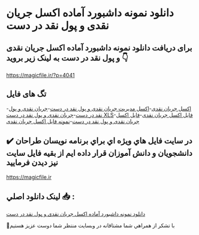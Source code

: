 # دانلود نمونه داشبورد آماده اکسل جریان نقدی و پول نقد در دست

## برای دریافت دانلود نمونه داشبورد آماده اکسل جریان نقدی و پول نقد در دست به لینک زیر بروید 👇

https://magicfile.ir/?p=4041

## تگ های فایل

-[اکسل جریان نقدی](https://magicfile.ir/product/%d8%af%d8%a7%d8%b4%d8%a8%d9%88%d8%b1%d8%af-%d8%a2%d9%85%d8%a7%d8%af%d9%87-%d8%a7%da%a9%d8%b3%d9%84%d8%ac%d8%b1%db%8c%d8%a7%d9%86-%d9%86%d9%82%d8%af%db%8c-%d9%be%d9%88%d9%84-%d9%86%d9%82%d8%af-%d8%af%d8%b1-%d8%af%d8%b3%d8%aa/)-[اکسل مدیریت جریان نقدی و پول نقد در دست](https://magicfile.ir/product/%d8%af%d8%a7%d8%b4%d8%a8%d9%88%d8%b1%d8%af-%d8%a2%d9%85%d8%a7%d8%af%d9%87-%d8%a7%da%a9%d8%b3%d9%84%d8%ac%d8%b1%db%8c%d8%a7%d9%86-%d9%86%d9%82%d8%af%db%8c-%d9%be%d9%88%d9%84-%d9%86%d9%82%d8%af-%d8%af%d8%b1-%d8%af%d8%b3%d8%aa/)-[جریان نقدی و پول نقد در دست](https://magicfile.ir/product/%d8%af%d8%a7%d8%b4%d8%a8%d9%88%d8%b1%d8%af-%d8%a2%d9%85%d8%a7%d8%af%d9%87-%d8%a7%da%a9%d8%b3%d9%84%d8%ac%d8%b1%db%8c%d8%a7%d9%86-%d9%86%d9%82%d8%af%db%8c-%d9%be%d9%88%d9%84-%d9%86%d9%82%d8%af-%d8%af%d8%b1-%d8%af%d8%b3%d8%aa/)-[جریان نقدی و پول نقد در دست XLS](https://magicfile.ir/product/%d8%af%d8%a7%d8%b4%d8%a8%d9%88%d8%b1%d8%af-%d8%a2%d9%85%d8%a7%d8%af%d9%87-%d8%a7%da%a9%d8%b3%d9%84%d8%ac%d8%b1%db%8c%d8%a7%d9%86-%d9%86%d9%82%d8%af%db%8c-%d9%be%d9%88%d9%84-%d9%86%d9%82%d8%af-%d8%af%d8%b1-%d8%af%d8%b3%d8%aa/)-[فایل اکسل جریان نقدی](https://magicfile.ir/product/%d8%af%d8%a7%d8%b4%d8%a8%d9%88%d8%b1%d8%af-%d8%a2%d9%85%d8%a7%d8%af%d9%87-%d8%a7%da%a9%d8%b3%d9%84%d8%ac%d8%b1%db%8c%d8%a7%d9%86-%d9%86%d9%82%d8%af%db%8c-%d9%be%d9%88%d9%84-%d9%86%d9%82%d8%af-%d8%af%d8%b1-%d8%af%d8%b3%d8%aa/)-[فایل اکسل جریان نقدی و پول نقد در دست](https://magicfile.ir/product/%d8%af%d8%a7%d8%b4%d8%a8%d9%88%d8%b1%d8%af-%d8%a2%d9%85%d8%a7%d8%af%d9%87-%d8%a7%da%a9%d8%b3%d9%84%d8%ac%d8%b1%db%8c%d8%a7%d9%86-%d9%86%d9%82%d8%af%db%8c-%d9%be%d9%88%d9%84-%d9%86%d9%82%d8%af-%d8%af%d8%b1-%d8%af%d8%b3%d8%aa/)-[نمونه فایل اکسل جریان نقدی](https://magicfile.ir/product/%d8%af%d8%a7%d8%b4%d8%a8%d9%88%d8%b1%d8%af-%d8%a2%d9%85%d8%a7%d8%af%d9%87-%d8%a7%da%a9%d8%b3%d9%84%d8%ac%d8%b1%db%8c%d8%a7%d9%86-%d9%86%d9%82%d8%af%db%8c-%d9%be%d9%88%d9%84-%d9%86%d9%82%d8%af-%d8%af%d8%b1-%d8%af%d8%b3%d8%aa/)

## ✔️ در سايت فايل هاي ويژه اي براي برنامه نويسان طراحان دانشجويان و دانش آموزان قرار داده ايم از بقيه فايل سايت نيز ديدن فرماييد

https://magicfile.ir


## لينک دانلود اصلي 📥 :

[دانلود نمونه داشبورد آماده اکسل جریان نقدی و پول نقد در دست](https://magicfile.ir/product/%d8%af%d8%a7%d8%b4%d8%a8%d9%88%d8%b1%d8%af-%d8%a2%d9%85%d8%a7%d8%af%d9%87-%d8%a7%da%a9%d8%b3%d9%84%d8%ac%d8%b1%db%8c%d8%a7%d9%86-%d9%86%d9%82%d8%af%db%8c-%d9%be%d9%88%d9%84-%d9%86%d9%82%d8%af-%d8%af%d8%b1-%d8%af%d8%b3%d8%aa/) 


🙏با تشکر از همراهي شما مشتاقانه در وبسایت منتظر شما دوست عزیز هستیم

